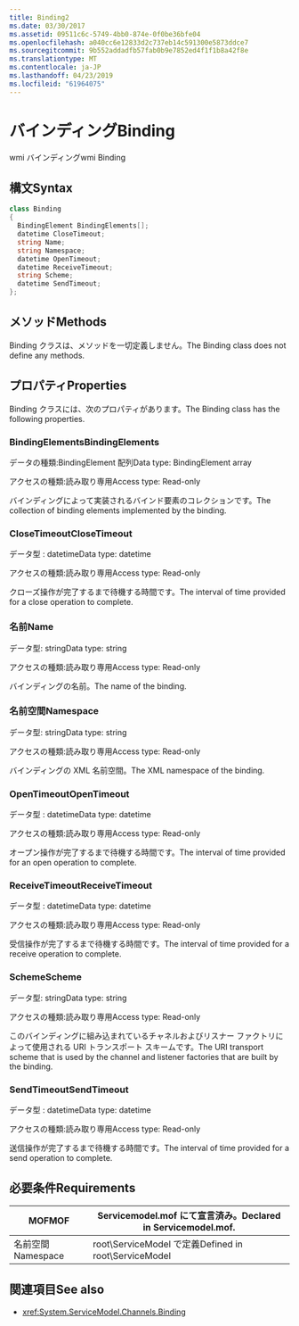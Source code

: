 ```yaml
---
title: Binding2
ms.date: 03/30/2017
ms.assetid: 09511c6c-5749-4bb0-874e-0f0be36bfe04
ms.openlocfilehash: a040cc6e12833d2c737eb14c591300e5873ddce7
ms.sourcegitcommit: 9b552addadfb57fab0b9e7852ed4f1f1b8a42f8e
ms.translationtype: MT
ms.contentlocale: ja-JP
ms.lasthandoff: 04/23/2019
ms.locfileid: "61964075"
---
```

# <a name="binding"></a><span data-ttu-id="7a0b9-102">バインディング</span><span class="sxs-lookup"><span data-stu-id="7a0b9-102">Binding</span></span>
<span data-ttu-id="7a0b9-103">wmi バインディング</span><span class="sxs-lookup"><span data-stu-id="7a0b9-103">wmi Binding</span></span>  
  
## <a name="syntax"></a><span data-ttu-id="7a0b9-104">構文</span><span class="sxs-lookup"><span data-stu-id="7a0b9-104">Syntax</span></span>  
  
```csharp
class Binding  
{  
  BindingElement BindingElements[];  
  datetime CloseTimeout;  
  string Name;  
  string Namespace;  
  datetime OpenTimeout;  
  datetime ReceiveTimeout;  
  string Scheme;  
  datetime SendTimeout;  
};  
```  
  
## <a name="methods"></a><span data-ttu-id="7a0b9-105">メソッド</span><span class="sxs-lookup"><span data-stu-id="7a0b9-105">Methods</span></span>  
 <span data-ttu-id="7a0b9-106">Binding クラスは、メソッドを一切定義しません。</span><span class="sxs-lookup"><span data-stu-id="7a0b9-106">The Binding class does not define any methods.</span></span>  
  
## <a name="properties"></a><span data-ttu-id="7a0b9-107">プロパティ</span><span class="sxs-lookup"><span data-stu-id="7a0b9-107">Properties</span></span>  
 <span data-ttu-id="7a0b9-108">Binding クラスには、次のプロパティがあります。</span><span class="sxs-lookup"><span data-stu-id="7a0b9-108">The Binding class has the following properties.</span></span>  
  
### <a name="bindingelements"></a><span data-ttu-id="7a0b9-109">BindingElements</span><span class="sxs-lookup"><span data-stu-id="7a0b9-109">BindingElements</span></span>  
 <span data-ttu-id="7a0b9-110">データの種類:BindingElement 配列</span><span class="sxs-lookup"><span data-stu-id="7a0b9-110">Data type: BindingElement array</span></span>  
  
 <span data-ttu-id="7a0b9-111">アクセスの種類:読み取り専用</span><span class="sxs-lookup"><span data-stu-id="7a0b9-111">Access type: Read-only</span></span>  
  
 <span data-ttu-id="7a0b9-112">バインディングによって実装されるバインド要素のコレクションです。</span><span class="sxs-lookup"><span data-stu-id="7a0b9-112">The collection of binding elements implemented by the binding.</span></span>  
  
### <a name="closetimeout"></a><span data-ttu-id="7a0b9-113">CloseTimeout</span><span class="sxs-lookup"><span data-stu-id="7a0b9-113">CloseTimeout</span></span>  
 <span data-ttu-id="7a0b9-114">データ型 : datetime</span><span class="sxs-lookup"><span data-stu-id="7a0b9-114">Data type: datetime</span></span>  
  
 <span data-ttu-id="7a0b9-115">アクセスの種類:読み取り専用</span><span class="sxs-lookup"><span data-stu-id="7a0b9-115">Access type: Read-only</span></span>  
  
 <span data-ttu-id="7a0b9-116">クローズ操作が完了するまで待機する時間です。</span><span class="sxs-lookup"><span data-stu-id="7a0b9-116">The interval of time provided for a close operation to complete.</span></span>  
  
### <a name="name"></a><span data-ttu-id="7a0b9-117">名前</span><span class="sxs-lookup"><span data-stu-id="7a0b9-117">Name</span></span>  
 <span data-ttu-id="7a0b9-118">データ型: string</span><span class="sxs-lookup"><span data-stu-id="7a0b9-118">Data type: string</span></span>  
  
 <span data-ttu-id="7a0b9-119">アクセスの種類:読み取り専用</span><span class="sxs-lookup"><span data-stu-id="7a0b9-119">Access type: Read-only</span></span>  
  
 <span data-ttu-id="7a0b9-120">バインディングの名前。</span><span class="sxs-lookup"><span data-stu-id="7a0b9-120">The name of the binding.</span></span>  
  
### <a name="namespace"></a><span data-ttu-id="7a0b9-121">名前空間</span><span class="sxs-lookup"><span data-stu-id="7a0b9-121">Namespace</span></span>  
 <span data-ttu-id="7a0b9-122">データ型: string</span><span class="sxs-lookup"><span data-stu-id="7a0b9-122">Data type: string</span></span>  
  
 <span data-ttu-id="7a0b9-123">アクセスの種類:読み取り専用</span><span class="sxs-lookup"><span data-stu-id="7a0b9-123">Access type: Read-only</span></span>  
  
 <span data-ttu-id="7a0b9-124">バインディングの XML 名前空間。</span><span class="sxs-lookup"><span data-stu-id="7a0b9-124">The XML namespace of the binding.</span></span>  
  
### <a name="opentimeout"></a><span data-ttu-id="7a0b9-125">OpenTimeout</span><span class="sxs-lookup"><span data-stu-id="7a0b9-125">OpenTimeout</span></span>  
 <span data-ttu-id="7a0b9-126">データ型 : datetime</span><span class="sxs-lookup"><span data-stu-id="7a0b9-126">Data type: datetime</span></span>  
  
 <span data-ttu-id="7a0b9-127">アクセスの種類:読み取り専用</span><span class="sxs-lookup"><span data-stu-id="7a0b9-127">Access type: Read-only</span></span>  
  
 <span data-ttu-id="7a0b9-128">オープン操作が完了するまで待機する時間です。</span><span class="sxs-lookup"><span data-stu-id="7a0b9-128">The interval of time provided for an open operation to complete.</span></span>  
  
### <a name="receivetimeout"></a><span data-ttu-id="7a0b9-129">ReceiveTimeout</span><span class="sxs-lookup"><span data-stu-id="7a0b9-129">ReceiveTimeout</span></span>  
 <span data-ttu-id="7a0b9-130">データ型 : datetime</span><span class="sxs-lookup"><span data-stu-id="7a0b9-130">Data type: datetime</span></span>  
  
 <span data-ttu-id="7a0b9-131">アクセスの種類:読み取り専用</span><span class="sxs-lookup"><span data-stu-id="7a0b9-131">Access type: Read-only</span></span>  
  
 <span data-ttu-id="7a0b9-132">受信操作が完了するまで待機する時間です。</span><span class="sxs-lookup"><span data-stu-id="7a0b9-132">The interval of time provided for a receive operation to complete.</span></span>  
  
### <a name="scheme"></a><span data-ttu-id="7a0b9-133">Scheme</span><span class="sxs-lookup"><span data-stu-id="7a0b9-133">Scheme</span></span>  
 <span data-ttu-id="7a0b9-134">データ型: string</span><span class="sxs-lookup"><span data-stu-id="7a0b9-134">Data type: string</span></span>  
  
 <span data-ttu-id="7a0b9-135">アクセスの種類:読み取り専用</span><span class="sxs-lookup"><span data-stu-id="7a0b9-135">Access type: Read-only</span></span>  
  
 <span data-ttu-id="7a0b9-136">このバインディングに組み込まれているチャネルおよびリスナー ファクトリによって使用される URI トランスポート スキームです。</span><span class="sxs-lookup"><span data-stu-id="7a0b9-136">The URI transport scheme that is used by the channel and listener factories that are built by the binding.</span></span>  
  
### <a name="sendtimeout"></a><span data-ttu-id="7a0b9-137">SendTimeout</span><span class="sxs-lookup"><span data-stu-id="7a0b9-137">SendTimeout</span></span>  
 <span data-ttu-id="7a0b9-138">データ型 : datetime</span><span class="sxs-lookup"><span data-stu-id="7a0b9-138">Data type: datetime</span></span>  
  
 <span data-ttu-id="7a0b9-139">アクセスの種類:読み取り専用</span><span class="sxs-lookup"><span data-stu-id="7a0b9-139">Access type: Read-only</span></span>  
  
 <span data-ttu-id="7a0b9-140">送信操作が完了するまで待機する時間です。</span><span class="sxs-lookup"><span data-stu-id="7a0b9-140">The interval of time provided for a send operation to complete.</span></span>  
  
## <a name="requirements"></a><span data-ttu-id="7a0b9-141">必要条件</span><span class="sxs-lookup"><span data-stu-id="7a0b9-141">Requirements</span></span>  
  
|<span data-ttu-id="7a0b9-142">MOF</span><span class="sxs-lookup"><span data-stu-id="7a0b9-142">MOF</span></span>|<span data-ttu-id="7a0b9-143">Servicemodel.mof にて宣言済み。</span><span class="sxs-lookup"><span data-stu-id="7a0b9-143">Declared in Servicemodel.mof.</span></span>|  
|---------|-----------------------------------|  
|<span data-ttu-id="7a0b9-144">名前空間</span><span class="sxs-lookup"><span data-stu-id="7a0b9-144">Namespace</span></span>|<span data-ttu-id="7a0b9-145">root\ServiceModel で定義</span><span class="sxs-lookup"><span data-stu-id="7a0b9-145">Defined in root\ServiceModel</span></span>|  
  
## <a name="see-also"></a><span data-ttu-id="7a0b9-146">関連項目</span><span class="sxs-lookup"><span data-stu-id="7a0b9-146">See also</span></span>

- <xref:System.ServiceModel.Channels.Binding>
